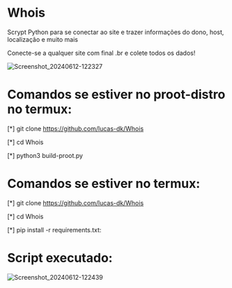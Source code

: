 # Whois
Scrypt Python para se conectar ao site e trazer informações do dono, host, localização e muito mais

Conecte-se a qualquer site com final .br e colete todos os dados!

![Screenshot_20240612-122327](https://github.com/lucas-Dk/Whois/assets/69327287/c86e32dc-7480-47fc-9f73-6c1f56a1dc44)

# Comandos se estiver no proot-distro no termux:
[*] git clone https://github.com/lucas-dk/Whois

[*] cd Whois

[*] python3 build-proot.py


# Comandos se estiver no termux:
[*] git clone https://github.com/lucas-dk/Whois

[*] cd Whois

[*] pip install -r requirements.txt:

# Script executado:

![Screenshot_20240612-122439](https://github.com/lucas-Dk/Whois/assets/69327287/6303fe98-4cc8-4d62-bf6a-d4016c721f71)
